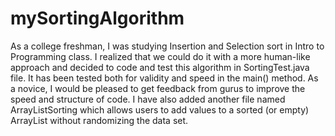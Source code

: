 # mySortingAlgorithm

As a college freshman, I was studying Insertion and Selection sort in Intro to Programming class. I realized that we could do it with a more human-like approach and decided to code and test this algorithm in SortingTest.java file. It has been tested both for validity and speed in the main() method. As a novice, I would be pleased to get feedback from gurus to improve the speed and structure of code. I have also added another file named ArrayListSorting which allows users to add values to a sorted (or empty) ArrayList without randomizing the data set.

